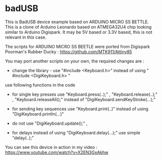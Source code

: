 # badUSB
This is BadUSB device example based on ARDUINO MICRO SS BETTLE. This is a clone of Arduino Leonardo based on ATMEGA32U4 chip looking similar to Arduino Digispark. It may be 5V based or 3.3V based, this is not relevant in this case.

The scripts for ARDUINO MICRO SS BEETLE were ported from Digispark Poorman's Rubber Ducky : https://github.com/MTK911/Attiny85

You may port another scripts on your own, the required changes are :

- change the library - use  "#include <Keyboard.h>"  instead of using " #include <DigiKeyboard.h> "

use following functions in the code

- for single key presses use "Keyboard.press(..);" , "Keyboard.release(..);" , "Keyboard.releaseAll();"  instead of "DigiKeyboard.sendKeyStroke(...);"

- for sending key sequences use "Keyboard.print(..)"  instead of using "DigiKeyboard.println(...)"

- do not use "DigiKeyboard.update();" , 

- for delays instead of using "DigiKeyboard.delay(...);"  use simple "delay(..);" 


You can see this device in action in my video : https://www.youtube.com/watch?v=X2EN3GxAkhw


